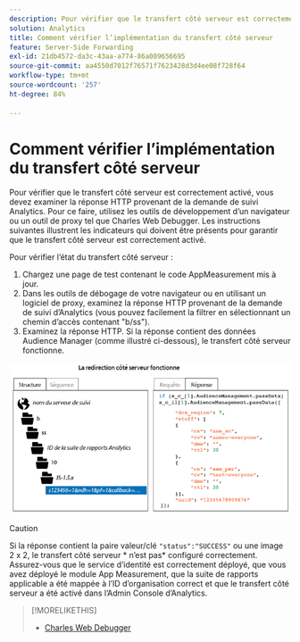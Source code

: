 ```yaml
---
description: Pour vérifier que le transfert côté serveur est correctement activé, vous devez examiner la réponse HTTP provenant de la demande de suivi Analytics. Pour ce faire, utilisez les outils de développement d’un navigateur ou un outil de proxy tel que Charles Web Debugger. Les instructions suivantes illustrent les indicateurs qui doivent être présents pour garantir que le transfert côté serveur est correctement activé.
solution: Analytics
title: Comment vérifier l’implémentation du transfert côté serveur
feature: Server-Side Forwarding
exl-id: 21db4572-da3c-43aa-a774-86a089656695
source-git-commit: aa4550d7012f76571f7623428d3d4ee08f728f64
workflow-type: tm+mt
source-wordcount: '257'
ht-degree: 84%

---
```


# Comment vérifier l’implémentation du transfert côté serveur

Pour vérifier que le transfert côté serveur est correctement activé, vous devez examiner la réponse HTTP provenant de la demande de suivi Analytics. Pour ce faire, utilisez les outils de développement d’un navigateur ou un outil de proxy tel que Charles Web Debugger. Les instructions suivantes illustrent les indicateurs qui doivent être présents pour garantir que le transfert côté serveur est correctement activé.

Pour vérifier l’état du transfert côté serveur :

1. Chargez une page de test contenant le code AppMeasurement mis à jour.
1. Dans les outils de débogage de votre navigateur ou en utilisant un logiciel de proxy, examinez la réponse HTTP provenant de la demande de suivi d’Analytics (vous pouvez facilement la filtrer en sélectionnant un chemin d’accès contenant &quot;b/ss&quot;).
1. Examinez la réponse HTTP. Si la réponse contient des données Audience Manager (comme illustré ci-dessous), le transfert côté serveur fonctionne.

![](assets/ssf-succeed.png)

>[!CAUTION]
>
>Si la réponse contient la paire valeur/clé `"status":"SUCCESS"` ou une image 2 x 2, le transfert côté serveur * n’est pas* configuré correctement. Assurez-vous que le service d’identité est correctement déployé, que vous avez déployé le module App Measurement, que la suite de rapports applicable a été mappée à l’ID d’organisation correct et que le transfert côté serveur a été activé dans l’Admin Console d’Analytics.

>[!MORELIKETHIS]
>
>* [Charles Web Debugger](https://www.charlesproxy.com/)

